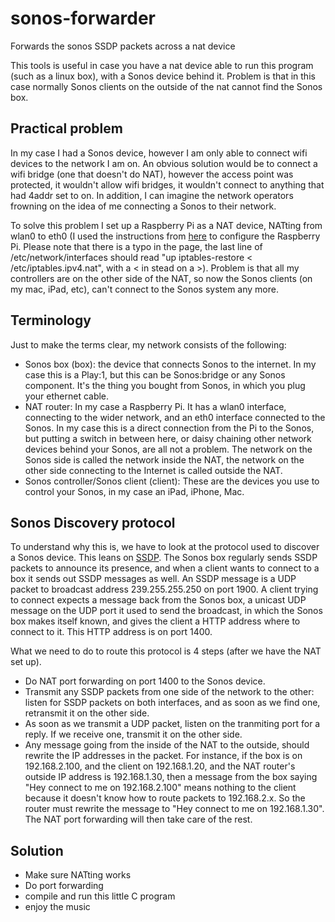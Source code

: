 sonos-forwarder
===============

Forwards the sonos SSDP packets across a nat device

This tools is useful in case you have a nat device able to run this program (such as a linux box), with a Sonos device behind it.
Problem is that in this case normally Sonos clients on the outside of the nat cannot find the Sonos box.

Practical problem
-----------------

In my case I had a Sonos device, however I am only able to connect wifi devices to the network I am on.
An obvious solution would be to connect a wifi bridge (one that doesn't do NAT), however the access point was protected, it wouldn't allow wifi bridges, it wouldn't connect to anything that had 4addr set to on.
In addition, I can imagine the network operators frowning on the idea of me connecting a Sonos to their network.

To solve this problem I set up a Raspberry Pi as a NAT device, NATting from wlan0 to eth0 (I used the instructions from [here](http://hackhappy.org/uncategorized/how-to-use-a-raspberry-pi-to-create-a-wireless-to-wired-network-bridge/) to configure the Raspberry Pi. Please note that there is a typo in the page, the last line of /etc/network/interfaces should read "up iptables-restore < /etc/iptables.ipv4.nat", with a < in stead on a >).
Problem is that all my controllers are on the other side of the NAT, so now the Sonos clients (on my mac, iPad, etc), can't connect to the Sonos system any more.


Terminology
-----------

Just to make the terms clear, my network consists of the following:

 * Sonos box (box): the device that connects Sonos to the internet. In my case this is a Play:1, but this can be Sonos:bridge or any Sonos component. It's the thing you bought from Sonos, in which you plug your ethernet cable.
 * NAT router: In my case a Raspberry Pi. It has a wlan0 interface, connecting to the wider network, and an eth0 interface connected to the Sonos. In my case this is a direct connection from the Pi to the Sonos, but putting a switch in between here, or daisy chaining other network devices behind your Sonos, are all not a problem. The network on the Sonos side is called the network inside the NAT, the network on the other side connecting to the Internet is called outside the NAT.
 * Sonos controller/Sonos client (client): These are the devices you use to control your Sonos, in my case an iPad, iPhone, Mac.

Sonos Discovery protocol
------------------------

To understand why this is, we have to look at the protocol used to discover a Sonos device.
This leans on [SSDP](http://en.wikipedia.org/wiki/Simple_Service_Discovery_Protocol).
The Sonos box regularly sends SSDP packets to announce its presence, and when a client wants to connect to a box it sends out SSDP messages as well.
An SSDP message is a UDP packet to broadcast address 239.255.255.250 on port 1900.
A client trying to connect expects a message back from the Sonos box, a unicast UDP message on the UDP port it used to send the broadcast, in which the Sonos box makes itself known, and gives the client a HTTP address where to connect to it.
This HTTP address is on port 1400.

What we need to do to route this protocol is 4 steps (after we have the NAT set up).
 * Do NAT port forwarding on port 1400 to the Sonos device.
 * Transmit any SSDP packets from one side of the network to the other: listen for SSDP packets on both interfaces, and as soon as we find one, retransmit it on the other side.
 * As soon as we transmit a UDP packet, listen on the tranmiting port for a reply. If we receive one, transmit it on the other side.
 * Any message going from the inside of the NAT to the outside, should rewrite the IP addresses in the packet. For instance, if the box is on 192.168.2.100, and the client on 192.168.1.20, and the NAT router's outside IP address is 192.168.1.30, then a message from the box saying "Hey connect to me on 192.168.2.100" means nothing to the client because it doesn't know how to route packets to 192.168.2.x. So the router must rewrite the message to "Hey connect to me on 192.168.1.30". The NAT port forwarding will then take care of the rest.

Solution
--------
 * Make sure NATting works
 * Do port forwarding
 * compile and run this little C program
 * enjoy the music

